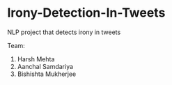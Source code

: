 # Irony-Detection-In-Tweets
NLP project that detects irony in tweets

Team:
1. Harsh Mehta
2. Aanchal Samdariya
3. Bishishta Mukherjee 

